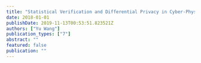 ```yaml
---
title: "Statistical Verification and Differential Privacy in Cyber-Physical Systems"
date: 2018-01-01
publishDate: 2019-11-13T00:53:51.823521Z
authors: ["Yu Wang"]
publication_types: ["7"]
abstract: ""
featured: false
publication: ""
---
```


